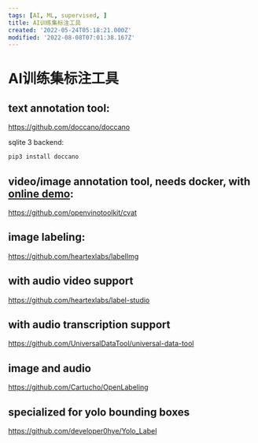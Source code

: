 ```yaml
---
tags: [AI, ML, supervised, ]
title: AI训练集标注工具
created: '2022-05-24T05:18:21.000Z'
modified: '2022-08-08T07:01:38.167Z'
---
```


# AI训练集标注工具

## text annotation tool:
https://github.com/doccano/doccano

sqlite 3 backend:
```bash
pip3 install doccano
```

## video/image annotation tool, needs docker, with [online demo](https://cvat.org):
https://github.com/openvinotoolkit/cvat

## image labeling:
https://github.com/heartexlabs/labelImg

## with audio video support
https://github.com/heartexlabs/label-studio

## with audio transcription support
https://github.com/UniversalDataTool/universal-data-tool

## image and audio
https://github.com/Cartucho/OpenLabeling

## specialized for yolo bounding boxes
https://github.com/developer0hye/Yolo_Label
